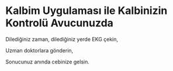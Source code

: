 # Kalbim Uygulaması ile Kalbinizin Kontrolü Avucunuzda 

Dilediğiniz zaman, dilediğiniz yerde EKG çekin,

Uzman doktorlara gönderin,

Sonucunuz anında cebinize gelsin.
